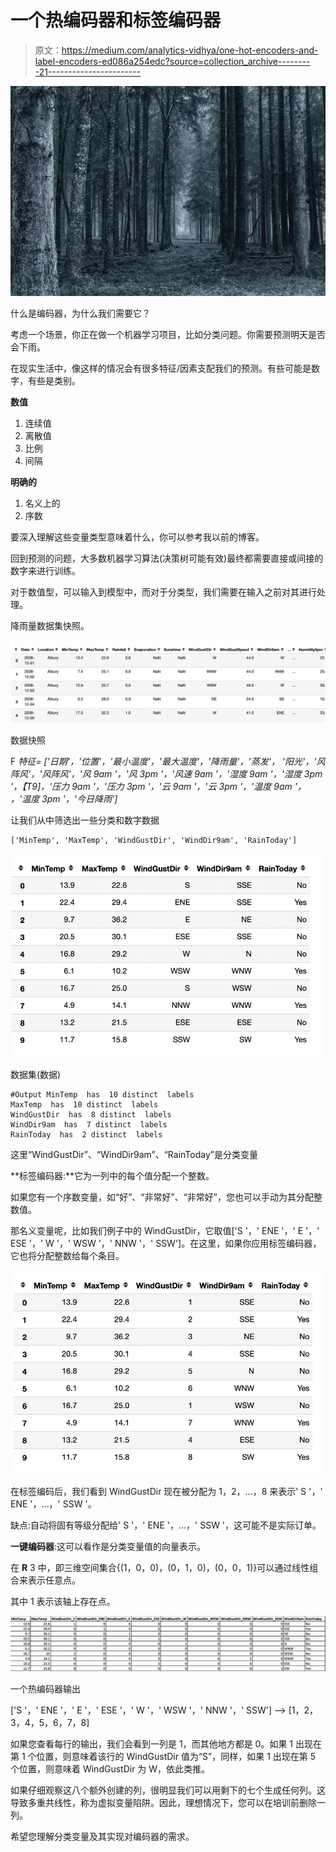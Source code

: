 # 一个热编码器和标签编码器

> 原文：<https://medium.com/analytics-vidhya/one-hot-encoders-and-label-encoders-ed086a254edc?source=collection_archive---------21----------------------->

![](img/bb33b9b3f25fc13b3eb6fa546481d452.png)

什么是编码器，为什么我们需要它？

考虑一个场景，你正在做一个机器学习项目，比如分类问题。你需要预测明天是否会下雨。

在现实生活中，像这样的情况会有很多特征/因素支配我们的预测。有些可能是数字，有些是类别。

**数值**

1.  连续值
2.  离散值
3.  比例
4.  间隔

**明确的**

1.  名义上的
2.  序数

要深入理解这些变量类型意味着什么，你可以参考我以前的博客。

回到预测的问题，大多数机器学习算法(决策树可能有效)最终都需要直接或间接的数字来进行训练。

对于数值型，可以输入到模型中，而对于分类型，我们需要在输入之前对其进行处理。

降雨量数据集快照。

![](img/ec36f394430eb47c7e66577d93bb5342.png)

数据快照

F *特征= ['日期'，'位置'，'最小温度'，'最大温度'，'降雨量'，'蒸发'，
'阳光'，'风阵风'，'风阵风'，'风 9am '，'风 3pm '，'风速 9am '，'湿度 9am '，'湿度 3pm '，【T9]，'压力 9am '，'压力 3pm '，'云 9am '，'云 3pm '，'温度 9am '，
，'温度 3pm '，'今日降雨']*

让我们从中筛选出一些分类和数字数据

```
['MinTemp', 'MaxTemp', 'WindGustDir', 'WindDir9am', 'RainToday']
```

![](img/5ec2b82d2428d7d4dfcb2e24f7513334.png)

数据集(数据)

```
#Output MinTemp  has  10 distinct  labels
MaxTemp  has  10 distinct  labels
WindGustDir  has  8 distinct  labels
WindDir9am  has  7 distinct  labels
RainToday  has  2 distinct  labels
```

这里“WindGustDir”、“WindDir9am”、“RainToday”是分类变量

**标签编码器:**它为一列中的每个值分配一个整数。

如果您有一个序数变量，如“好”、“非常好”、“非常好”，您也可以手动为其分配整数值。

那名义变量呢，比如我们例子中的 WindGustDir，它取值['S '，' ENE '，' E '，' ESE '，' W '，' WSW '，' NNW '，' SSW']。在这里，如果你应用标签编码器，它也将分配整数给每个条目。

![](img/4a6f1a7cecbd0aac5b2d439fb0138caf.png)

在标签编码后，我们看到 WindGustDir 现在被分配为 1，2，…，8 来表示' S '，' ENE '，…，' SSW '。

缺点:自动将固有等级分配给' S '，' ENE '，…，' SSW '，这可能不是实际订单。

**一键编码器**:这可以看作是分类变量值的向量表示。

在 **R** 3 中，即三维空间集合{(1，0，0)，(0，1，0)，(0，0，1)}可以通过线性组合来表示任意点。

其中 1 表示该轴上存在点。

![](img/3c7e79d62f5c640e32d5dd8bc91294e8.png)

一个热编码器输出

['S '，' ENE '，' E '，' ESE '，' W '，' WSW '，' NNW '，' SSW'] —> [1，2，3，4，5，6，7，8]

如果您查看每行的输出，我们会看到一列是 1，而其他地方都是 0。如果 1 出现在第 1 个位置，则意味着该行的 WindGustDir 值为“S”，同样，如果 1 出现在第 5 个位置，则意味着 WindGustDir 为 W，依此类推。

如果仔细观察这八个额外创建的列，很明显我们可以用剩下的七个生成任何列。这导致多重共线性，称为虚拟变量陷阱。因此，理想情况下，您可以在培训前删除一列。

希望您理解分类变量及其实现对编码器的需求。